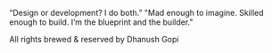 “Design or development? I do both.”
"Mad enough to imagine. Skilled enough to build. I’m the blueprint and the builder."

All rights brewed & reserved by Dhanush Gopi